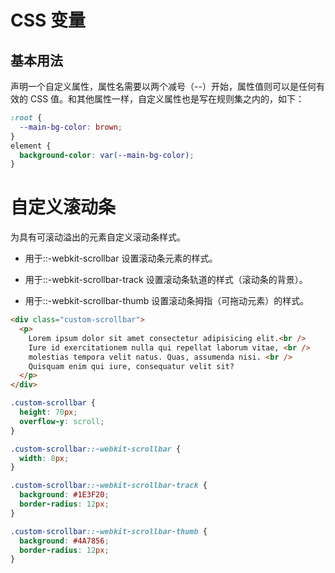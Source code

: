 # CSS 变量

## 基本用法

声明一个自定义属性，属性名需要以两个减号（--）开始，属性值则可以是任何有效的 CSS 值。和其他属性一样，自定义属性也是写在规则集之内的，如下：

```CSS
:root {
  --main-bg-color: brown;
}
element {
  background-color: var(--main-bg-color);
}
```

# 自定义滚动条

为具有可滚动溢出的元素自定义滚动条样式。

- 用于::-webkit-scrollbar 设置滚动条元素的样式。

- 用于::-webkit-scrollbar-track 设置滚动条轨道的样式（滚动条的背景）。

- 用于::-webkit-scrollbar-thumb 设置滚动条拇指（可拖动元素）的样式。

```HTML
<div class="custom-scrollbar">
  <p>
    Lorem ipsum dolor sit amet consectetur adipisicing elit.<br />
    Iure id exercitationem nulla qui repellat laborum vitae, <br />
    molestias tempora velit natus. Quas, assumenda nisi. <br />
    Quisquam enim qui iure, consequatur velit sit?
  </p>
</div>
```

```CSS
.custom-scrollbar {
  height: 70px;
  overflow-y: scroll;
}

.custom-scrollbar::-webkit-scrollbar {
  width: 8px;
}

.custom-scrollbar::-webkit-scrollbar-track {
  background: #1E3F20;
  border-radius: 12px;
}

.custom-scrollbar::-webkit-scrollbar-thumb {
  background: #4A7856;
  border-radius: 12px;
}
```
